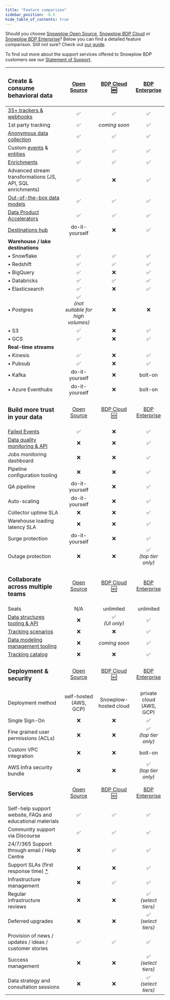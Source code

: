 ```yaml
---
title: "Feature comparison"
sidebar_position: -0.5
hide_table_of_contents: true
---
```


Should you choose [Snowplow Open Source](/docs/getting-started-on-snowplow-open-source/index.md), [Snowplow BDP Cloud](/docs/getting-started-on-snowplow-bdp-cloud/index.md) or [Snowplow BDP Enterprise](/docs/getting-started-on-snowplow-bdp-enterprise/index.md)? Below you can find a detailed feature comparison. Still not sure? Check out [our guide](https://snowplow.io/os-or-bdp/).

To find out more about the support services offered to Snowplow BDP customers see our [Statement of Support](/statement-of-support/).

| <h3>Create & consume behavioral data</h3> | [Open Source](/docs/getting-started-on-snowplow-open-source/index.md) | [BDP Cloud :new:](/docs/getting-started-on-snowplow-bdp-cloud/index.md) | [BDP Enterprise](/docs/getting-started-on-snowplow-bdp-enterprise/index.md) |
|:--|:-:|:-:|:-:|
| [35+ trackers & webhooks](/docs/collecting-data/index.md) | ✅ | ✅ | ✅ |
| 1st party tracking | ✅ | _coming soon_ | ✅ |
| [Anonymous data collection](/docs/recipes/recipe-anonymous-tracking/index.md) | ✅ | ✅ | ✅ |
| Custom [events](/docs/understanding-your-pipeline/events/index.md#out-of-the-box-and-custom-events) & [entities](/docs/understanding-your-pipeline/entities/index.md#custom-entities) | ✅ | ✅ | ✅ |
| [Enrichments](/docs/enriching-your-data/available-enrichments/index.md) | ✅ | ✅ | ✅ |
| Advanced stream transformations (JS, API, SQL enrichments) | ✅ | ❌ | ✅ |
| [Out-of-the-box data models](/docs/modeling-your-data/what-is-data-modeling/index.md)  | ✅ | ✅ | ✅ |
| [Data Product Accelerators](https://snowplow.io/data-product-accelerators/) | ✅ | ✅ | ✅ |
| [Destinations hub](https://snowplow.io/destination-hub/) | do-it-yourself | ❌ | ✅ |
| **Warehouse / lake destinations** | | | |
| • Snowflake | ✅ | ✅ | ✅ |
| • Redshift | ✅ | ✅| ✅ |
| • BigQuery | ✅ | ❌ | ✅ |
| • Databricks | ✅ | ✅ | ✅ |
| • Elasticsearch | ✅ | ❌ | ✅ |
| • Postgres | ✅<br/>_(not suitable for high volumes)_ | ❌ | ❌ |
| • S3 | ✅ | ❌ | ✅ |
| • GCS | ✅ | ❌ | ✅ |
| **Real-time streams** | | | |
| • Kinesis | ✅ | ❌ | ✅ |
| • Pubsub | ✅ | ❌ | ✅ |
| • Kafka | do-it-yourself | ❌ | bolt-on |
| • Azure Eventhubs | do-it-yourself | ❌ | bolt-on |
| <h3>Build more trust in your data</h3> | [Open Source](/docs/getting-started-on-snowplow-open-source/index.md) | [BDP Cloud :new:](/docs/getting-started-on-snowplow-bdp-cloud/index.md) | [BDP Enterprise](/docs/getting-started-on-snowplow-bdp-enterprise/index.md) |
| [Failed Events](/docs/understanding-your-pipeline/failed-events/index.md) | ✅ | ❌ | ✅ |
| [Data quality monitoring & API](/docs/managing-data-quality/monitoring-failed-events/index.md) | ❌ | ❌ | ✅ |
| Jobs monitoring dashboard | ❌ | ❌ | ✅ |
| Pipeline configuration tooling | ❌ | ❌ | ✅ |
| QA pipeline | do-it-yourself | ❌ | ✅ |
| Auto-scaling | do-it-yourself | ❌ | ✅ |
| Collector uptime SLA | ❌ | ❌ | ✅ |
| Warehouse loading latency SLA | ❌ | ❌ | ✅ |
| Surge protection | do-it-yourself | ❌ | ✅ |
| Outage protection | ❌ | ❌ | ✅<br/>_(top tier only)_ |
| <h3>Collaborate across multiple teams</h3> | [Open Source](/docs/getting-started-on-snowplow-open-source/index.md) | [BDP Cloud :new:](/docs/getting-started-on-snowplow-bdp-cloud/index.md) | [BDP Enterprise](/docs/getting-started-on-snowplow-bdp-enterprise/index.md) |
| Seats | N/A | unlimited | unlimited |
| [Data structures tooling & API](/docs/understanding-tracking-design/managing-your-data-structures/ui/index.md) | ❌ | ✅<br/>_(UI only)_ | ✅ |
| [Tracking scenarios](/docs/understanding-tracking-design/create-tracking-plan-with-tracking-scenarios/index.md) | ❌ | ❌ | ✅ |
| [Data modeling management tooling](/docs/modeling-your-data/running-data-models-via-snowplow-bdp/dbt/using-dbt/index.md) | ❌ | _coming soon_ | ✅ |
| [Tracking catalog](/docs/discovering-data/tracking-catalog/index.md) | ❌ | ❌ | ✅ |
| <h3>Deployment & security</h3> | [Open Source](/docs/getting-started-on-snowplow-open-source/index.md) | [BDP Cloud :new:](/docs/getting-started-on-snowplow-bdp-cloud/index.md) | [BDP Enterprise](/docs/getting-started-on-snowplow-bdp-enterprise/index.md) | 
| Deployment method | self-hosted<br/>(AWS, GCP) | Snowplow-hosted cloud | private cloud<br/>(AWS, GCP) |
| Single Sign-On | ❌ | ❌ | ✅ |
| Fine grained user permissions (ACLs) | ❌ | ❌ | ✅<br/>_(top tier only)_ |
| Custom VPC integration | ❌ | ❌ | bolt-on |
| AWS Infra security bundle | ❌ | ❌ | ✅<br/>_(top tier only)_ |
| <h3>Services</h3> | [Open Source](/docs/getting-started-on-snowplow-open-source/index.md) | [BDP Cloud :new:](/docs/getting-started-on-snowplow-bdp-cloud/index.md) | [BDP Enterprise](/docs/getting-started-on-snowplow-bdp-enterprise/index.md) |
| Self-help support website, FAQs and educational materials | ✅ | ✅ | ✅ |
| Community support via Discourse | ✅ | ✅ | ✅ |
| 24/7/365 Support through email / Help Centre | ❌ | ✅ | ✅ |
| Support SLAs (first response time) [*](https://snowplow.io/snowplow-bdp-product-description/#slas) | ❌ | ❌ | ✅ |
| Infrastructure management | ❌ | ✅ | ✅ |
| Regular infrastructure reviews | ❌ | ❌ | ✅<br/>_(select tiers)_ |
| Deferred upgrades | ❌ | ❌ | ✅<br/>_(select tiers)_ |
| Provision of news / updates / ideas / customer stories | ✅ | ✅ | ✅ |
| Success management | ❌ | ❌ | ✅<br/>_(select tiers)_ |
| Data strategy and consultation sessions | ❌ | ❌ | ✅<br/>_(select tiers)_ |
